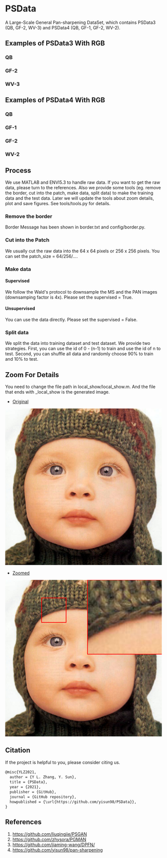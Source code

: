 # PSData
A Large-Scale General Pan-sharpening DataSet, which contains PSData3 (QB, GF-2, WV-3) and PSData4 (QB, GF-1, GF-2, WV-2).

## Examples of PSData3 With RGB

### QB

### GF-2

### WV-3


## Examples of PSData4 With RGB

### QB

### GF-1

### GF-2

### WV-2

## Process
We use MATLAB and ENVI5.3 to handle raw data. If you want to get the raw data, please turn to the references. Also we provide some tools (eg. remove the border, cut into the patch, make data, split data) to make the training data and the test data. Later we will update the tools about zoom details, plot and save figures. See tools/tools.py for details.

### Remove the border
Border Message has been shown in border.txt and config/border.py.

### Cut into the Patch
We usually cut the raw data into the 64 x 64 pixels or 256 x 256 pixels. You can set the patch_size = 64/256/....

### Make data

#### Supervised
We follow the Wald's protocol to downsample the MS and the PAN images (downsamping factor is 4x). Please set the supervised = True.

#### Unsupervised
You can use the data directly. Please set the supervised = False.

### Split data
We split the data into training dataset and test dataset. We provide two strategies.
First, you can use the id of 0 - (n-1) to train and use the id of n to test.
Second, you can shuffle all data and randomly choose 90% to train and 10% to test.

## Zoom For Details
You need to change the file path in local_show/local_show.m. And the file that ends with _local_show is the generated image. 
* [Original](local_show/baby_GT.bmp) 

![image](local_show/baby_GT.bmp)
  
* [Zoomed](local_show/baby_GT_local_show.bmp) 

![image](local_show/baby_GT_local_show.bmp) 

## Citation
If the project is helpful to you, please consider citing us.
```
@misc{YLZ2021,
  author = {Y L. Zhang, Y. Sun},
  title = {PSData},
  year = {2021},
  publisher = {GitHub},
  journal = {GitHub repository},
  howpublished = {\url{https://github.com/yisun98/PSData}},
}
```


## References

1. https://github.com/liuqingjie/PSGAN
2. https://github.com/zhysora/PGMAN
3. https://github.com/jiaming-wang/DPFN/
4. https://github.com/yisun98/pan-sharpening
